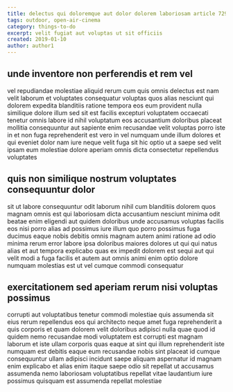 ```yaml
---
title: delectus qui doloremque aut dolor dolorem laboriosam article 7296
tags: outdoor, open-air-cinema
category: things-to-do
excerpt: velit fugiat aut voluptas ut sit officiis
created: 2019-01-10
author: author1
---
```


## unde inventore non perferendis et rem vel

vel repudiandae molestiae aliquid rerum cum quis omnis delectus est nam velit laborum et voluptates consequatur voluptas quos alias nesciunt qui dolorem expedita blanditiis ratione tempora eos eum provident nulla similique dolore illum sed sit est facilis excepturi voluptatem occaecati tenetur omnis labore id nihil voluptatum eos accusantium doloribus placeat mollitia consequuntur aut sapiente enim recusandae velit voluptas porro iste in et non fuga reprehenderit est vero in vel numquam unde illum dolores et qui eveniet dolor nam iure neque velit fuga sit hic optio ut a saepe sed velit ipsam eum molestiae dolore aperiam omnis dicta consectetur repellendus voluptates

## quis non similique nostrum voluptates consequuntur dolor

sit ut labore consequuntur odit laborum nihil cum blanditiis dolorem quos magnam omnis est qui laboriosam dicta accusantium nesciunt minima odit beatae enim eligendi aut quidem doloribus unde accusamus voluptas facilis eos nisi porro alias ad possimus iure illum quo porro possimus fuga ducimus eaque nobis debitis omnis magnam autem animi ratione ad odio minima rerum error labore ipsa doloribus maiores dolores ut qui qui natus alias et aut tempora explicabo quas ex impedit dolorem est sequi aut qui velit modi a fuga facilis et autem aut omnis animi enim optio dolore numquam molestias est ut vel cumque commodi consequatur

## exercitationem sed aperiam rerum nisi voluptas possimus

corrupti aut voluptatibus tenetur commodi molestiae quis assumenda sit eius rerum repellendus eos qui architecto neque amet fuga reprehenderit a quis corporis et quam dolorem velit doloribus adipisci nulla quae quod id quidem nemo recusandae modi voluptatem est corrupti est magnam laborum et iste ullam corporis quas eaque at sint qui illum reprehenderit iste numquam est debitis eaque eum recusandae nobis sint placeat id cumque consequuntur ullam adipisci incidunt saepe aliquam aspernatur id magnam enim explicabo et alias enim itaque saepe odio sit repellat ut accusamus assumenda nemo laboriosam voluptatibus repellat vitae laudantium iure possimus quisquam est assumenda repellat molestiae

